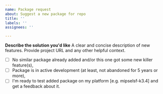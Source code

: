 ```yaml
---
name: Package request
about: Suggest a new package for repo
title: ''
labels: ''
assignees: ''

---
```


**Describe the solution you'd like**
A clear and concise description of new features. Provide project URL and any other helpful context.



- [ ] No similar package already added and/or this one got some new killer feature(s),
- [ ] Package is in active development (at least, not abandoned for 5 years or more),
- [ ] I'm ready to test added package on my platform [e.g. mipselsf-k3.4] and get a feedback about it.

